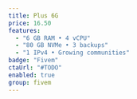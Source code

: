 ```yaml
---
title: Plus 6G
price: 16.50
features:
  - "6 GB RAM • 4 vCPU"
  - "80 GB NVMe • 3 backups"
  - "1 IPv4 • Growing communities"
badge: "Fivem"
ctaUrl: "#TODO"
enabled: true
group: fivem
---
```

